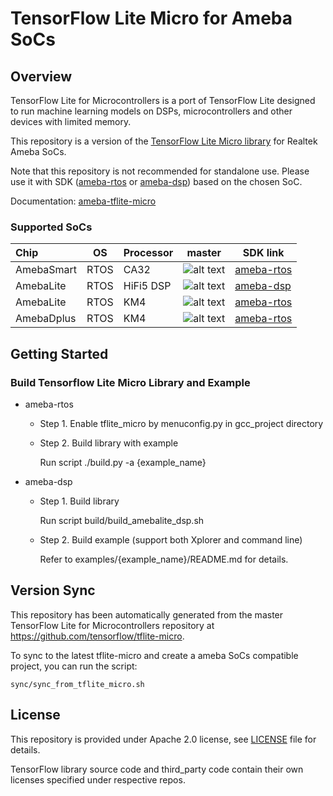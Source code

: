 # TensorFlow Lite Micro for Ameba SoCs

## Overview

TensorFlow Lite for Microcontrollers is a port of TensorFlow Lite designed to run machine learning models on DSPs, microcontrollers and other devices with limited memory.

This repository is a version of the [TensorFlow Lite Micro library](https://www.tensorflow.org/lite/microcontrollers) for Realtek Ameba SoCs. 

Note that this repository is not recommended for standalone use. Please use it with SDK ([ameba-rtos](https://github.com/Ameba-AIoT/ameba-rtos) or [ameba-dsp](https://github.com/Ameba-AIoT/ameba-dsp)) based on the chosen SoC.

Documentation: [ameba-tflite-micro](https://aiot.realmcu.com/docs/cn/latest/rst_ai/tflm/1_ai_tflm_toprst.html)

### Supported SoCs

| Chip       | OS   | Processor |         master         | SDK link                                               |
| :--------- | ---- | --------- | :--------------------: | ------------------------------------------------------ |
| AmebaSmart | RTOS | CA32      | ![alt text][supported] | [ameba-rtos](https://github.com/Ameba-AIoT/ameba-rtos) |
| AmebaLite  | RTOS | HiFi5 DSP | ![alt text][supported] | [ameba-dsp](https://github.com/Ameba-AIoT/ameba-dsp)   |
| AmebaLite  | RTOS | KM4       | ![alt text][supported] | [ameba-rtos](https://github.com/Ameba-AIoT/ameba-rtos) |
| AmebaDplus | RTOS | KM4       | ![alt text][supported] | [ameba-rtos](https://github.com/Ameba-AIoT/ameba-rtos) |

[supported]: https://img.shields.io/badge/-supported-green "supported"

## Getting Started

### Build Tensorflow Lite Micro Library and Example

- ameba-rtos

  - Step 1. Enable tflite_micro by menuconfig.py in gcc_project directory

  - Step 2. Build library with example

    Run script ./build.py -a {example_name}

- ameba-dsp

  - Step 1. Build library

    Run script build/build_amebalite_dsp.sh

  - Step 2. Build example (support both Xplorer and command line)

    Refer to examples/{example_name}/README.md for details.

## Version Sync

This repository has been automatically generated from the master TensorFlow Lite for Microcontrollers repository at https://github.com/tensorflow/tflite-micro.

To sync to the latest tflite-micro and create a ameba SoCs compatible project, you can run the script:

```
sync/sync_from_tflite_micro.sh
```

## License

This repository is provided under Apache 2.0 license, see [LICENSE](LICENSE) file for details.

TensorFlow library source code and third_party code contain their own licenses specified under respective repos.
